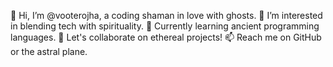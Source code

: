 
👋 Hi, I’m @vooterojha, a coding shaman in love with ghosts.
👀 I’m interested in blending tech with spirituality.
🌱 Currently learning ancient programming languages.
💞️ Let's collaborate on ethereal projects!
📫 Reach me on GitHub or the astral plane.

<!---
vooterojha/vooterojha is a ✨ special ✨ repository because its `README.md` (this file) appears on your GitHub profile.
You can click the Preview link to take a look at your changes.
--->
